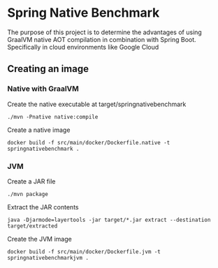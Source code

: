 # Spring Native Benchmark

The purpose of this project is to determine the advantages of using GraalVM native AOT compilation in combination with Spring Boot. Specifically in cloud environments like Google Cloud 

## Creating an image

### Native with GraalVM
Create the native executable at target/springnativebenchmark

```
./mvn -Pnative native:compile
```

Create a native image

```
docker build -f src/main/docker/Dockerfile.native -t springnativebenchmark .
```

### JVM

Create a JAR file


```
./mvn package
```

Extract the JAR contents

```
java -Djarmode=layertools -jar target/*.jar extract --destination target/extracted
```

Create the JVM image

```
docker build -f src/main/docker/Dockerfile.jvm -t springnativebenchmarkjvm .
```

